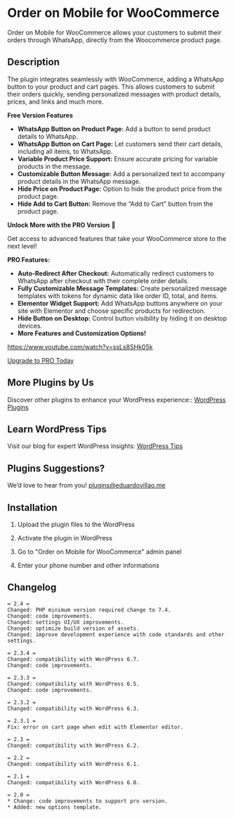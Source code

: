 # Order on Mobile for WooCommerce

Order on Mobile for WooCommerce allows your customers to submit their orders through WhatsApp, directly from the Woocommerce product page.

## Description

The plugin integrates seamlessly with WooCommerce, adding a WhatsApp button to your product and cart pages. This allows customers to submit their orders quickly, sending personalized messages with product details, prices, and links and much more.

**Free Version Features**

* **WhatsApp Button on Product Page:** Add a button to send product details to WhatsApp.
* **WhatsApp Button on Cart Page:** Let customers send their cart details, including all items, to WhatsApp.
* **Variable Product Price Support:** Ensure accurate pricing for variable products in the message.
* **Customizable Button Message:** Add a personalized text to accompany product details in the WhatsApp message.
* **Hide Price on Product Page:** Option to hide the product price from the product page.
* **Hide Add to Cart Button:** Remove the “Add to Cart” button from the product page.

**Unlock More with the PRO Version** 🚀

Get access to advanced features that take your WooCommerce store to the next level!

**PRO Features:**

* **Auto-Redirect After Checkout:** Automatically redirect customers to WhatsApp after checkout with their complete order details.
* **Fully Customizable Message Templates:** Create personalized message templates with tokens for dynamic data like order ID, total, and items.
* **Elementor Widget Support:** Add WhatsApp buttons anywhere on your site with Elementor and choose specific products for redirection.
* **Hide Button on Desktop:** Control button visibility by hiding it on desktop devices.
* **More Features and Customization Options!**

https://www.youtube.com/watch?v=ssLs8SHk05k

[Upgrade to PRO Today](https://codecanyon.net/item/order-on-whatsapp-for-woocommerce/25824812)

## More Plugins by Us

Discover other plugins to enhance your WordPress experience:: [WordPress Plugins](https://eduardovillao.me/wordpress-plugins/)

## Learn WordPress Tips

Visit our blog for expert WordPress insights: [WordPress Tips](https://eduardovillao.me/blog/)

## Plugins Suggestions?

We’d love to hear from you! [plugins@eduardovillao.me](mailto:plugins@eduardovillao.me)

## Installation

1. Upload the plugin files to the WordPress

2. Activate the plugin in WordPress

3. Go to "Order on Mobile for WooCommerce" admin panel

4. Enter your phone number and other informations

## Changelog
```
= 2.4 =
Changed: PHP minimum version required change to 7.4.
Changed: code improvements.
Changed: settings UI/UX improvements.
Changed: optimize build version of assets.
Changed: improve development experience with code standards and other settings.

= 2.3.4 =
Changed: compatibility with WordPress 6.7.
Changed: code improvements.

= 2.3.3 =
Changed: compatibility with WordPress 6.5.
Changed: code improvements.

= 2.3.2 =
Changed: compatibility with WordPress 6.3.

= 2.3.1 =
Fix: error on cart page when edit with Elementor editor.

= 2.3 =
Changed: compatibility with WordPress 6.2.

= 2.2 =
Changed: compatibility with WordPress 6.1.

= 2.1 =
Changed: compatibility with WordPress 6.0.

= 2.0 =
* Change: code improvements to support pro version.
* Added: new options template.
```
